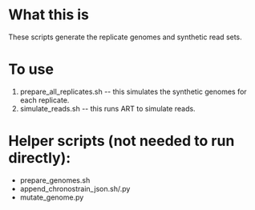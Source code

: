 # What this  is
These scripts generate the replicate genomes and synthetic read sets.

# To use
1. prepare_all_replicates.sh -- this simulates the synthetic genomes for each replicate.
2. simulate_reads.sh -- this runs ART to simulate reads.


# Helper scripts (not needed to run directly):
- prepare_genomes.sh
- append_chronostrain_json.sh/.py
- mutate_genome.py